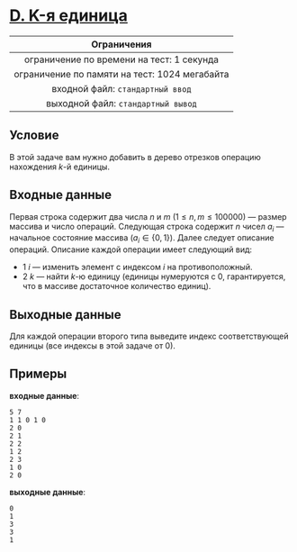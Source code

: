 # [D. K-я единица](TaskD.java)

| Ограничения                                   |
|:---------------------------------------------:|
| ограничение по времени на тест: 1 секунда     |
| ограничение по памяти на тест: 1024 мегабайта |
| входной файл: `стандартный ввод`              |
| выходной файл: `стандартный вывод`            |

## Условие

В этой задаче вам нужно добавить в дерево отрезков операцию нахождения $k$-й единицы.

## Входные данные

Первая строка содержит два числа $n$ и $m$ $(1 \leqslant n, m \leqslant 100000)$ — размер массива и число операций. Следующая строка содержит $n$ чисел $a_i$ — начальное состояние массива $(a_i \in \{0, 1\})$. Далее следует описание операций. Описание каждой операции имеет следующий вид:

* $1~i$ — изменить элемент с индексом $i$ на противоположный.
* $2~k$ — найти $k$-ю единицу (единицы нумеруются с $0$, гарантируется, что в массиве достаточное количество единиц).

## Выходные данные

Для каждой операции второго типа выведите индекс соответствующей единицы (все индексы в этой задаче от $0$).

## Примеры

**входные данные**:

```text
5 7
1 1 0 1 0
2 0
2 1
2 2
1 2
2 3
1 0
2 0
```

**выходные данные**:

```text
0
1
3
3
1
```
